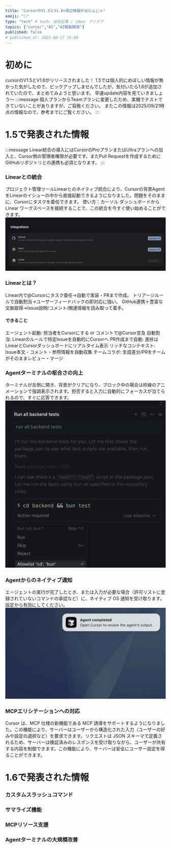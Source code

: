 ```yaml
---
title: "CursorのV1.5とV1.6+周辺情報が出たんじゃ"
emoji: "🌕"
type: "tech" # tech: 技術記事 / idea: アイデア
topics: ["cursor","AI","AI駆動開発"]
published: false
# published_at: 2025-08-17 16:00
---
```


# 初めに
cursorのV1.5とV1.6がリリースされました！
1.5では個人的にめぼしい情報が無かった気がしたので、ピックアップしませんでしたが、気付いたら1.6が追加されていたので、まとめてみようと思います。
早速update内容を見ていきましょう〜
:::message
個人プランからTeamプランに変更したため、実機でテストできていないことがありますが、ご容赦ください。
またこの情報は2025/09/21時点の情報なので、参考までにご覧ください。
:::

# 1.5で発表された情報
:::message
Linear統合の導入にはCursorのProプランまたはUltraプランへの加入と、Cursor側の管理者権限が必要です。またPull Requestを作成するためにGitHubリポジトリとの連携も必須となります。
:::
### Linearとの統合
プロジェクト管理ツールLinearとのネイティブ統合により、﻿Cursorの背景AgentをLinearのイシューの中から直接起動できるようになりました。問題をそのままに、Cursorにタスクを委任できます。
使い方：カーソル ダッシュボードから Linear ワークスペースを接続することで、この統合を今すぐ使い始めることができます。
![](/images/cursor-update-v-1_6/1.png)

### Linearとは？
Linear内で@Cursorにタスク委任→自動で実装・PRまで作成。
トリアージルールで自動割当→ユーザーフィードバックの即対応に強い。
GitHub連携＋豊富な文脈取得→Issue説明/コメント/関連情報を読み取って着手。

#### できること
エージェント起動: 担当者をCursorにする or コメントで@Cursor言及
自動割当: Linearのルールで特定Issueを自動的にCursorへ
PR作成まで自動: 進捗はLinearとCursorダッシュボードにリアルタイム表示
リッチなコンテキスト: Issue本文・コメント・参照情報を自動収集
チームコラボ: 生成差分/PRをチームがそのままレビュー・マージ

### Agentターミナルの枢合さの向上
ターミナルが左側に開き、背景がクリアになり、ブロック中の場合は枠線のアニメーションで強調表示されます。拒否すると入力に自動的にフォーカスが当てられるので、すぐに応答できます。
![](/images/cursor-update-v-1_6/2.png)

### Agentからのネイティブ通知
エージェントの実行が完了したとき、または入力が必要な場合（許可リストに登録されていないコマンドの承認など）に、ネイティブ OS 通知を受け取ります。設定から有効にしてください。
![](/images/cursor-update-v-1_6/3.png)

### MCPエリシテーションへの対応
Cursor は、MCP 仕様の新機能である MCP 誘導をサポートするようになりました。この機能により、サーバーはユーザーから構造化された入力（ユーザーの好みや設定の選択など）を要求できます。リクエストは JSON スキーマで定義されるため、サーバーは検証済みのレスポンスを受け取りながら、ユーザーが共有する内容を制御できます。この機能により、サーバーは安全にユーザー設定を得ることができます。

# 1.6で発表された情報
### カスタムスラッシュコマンド

### サマライズ機能

### MCPリソース支援

### Agentターミナルの大規模改善